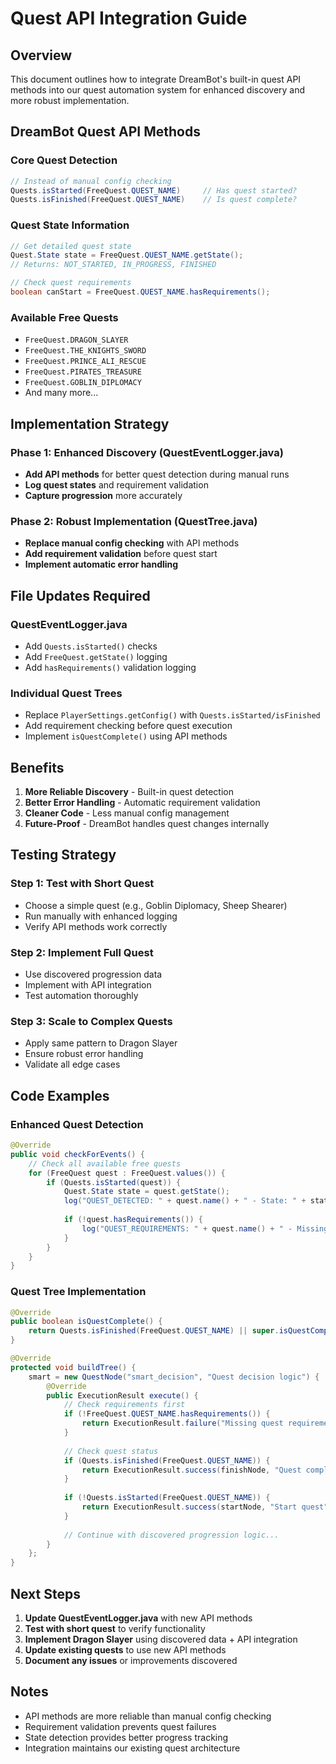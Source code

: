 # Quest API Integration Guide

## Overview
This document outlines how to integrate DreamBot's built-in quest API methods into our quest automation system for enhanced discovery and more robust implementation.

## DreamBot Quest API Methods

### Core Quest Detection
```java
// Instead of manual config checking
Quests.isStarted(FreeQuest.QUEST_NAME)     // Has quest started?
Quests.isFinished(FreeQuest.QUEST_NAME)    // Is quest complete?
```

### Quest State Information
```java
// Get detailed quest state
Quest.State state = FreeQuest.QUEST_NAME.getState();
// Returns: NOT_STARTED, IN_PROGRESS, FINISHED

// Check quest requirements
boolean canStart = FreeQuest.QUEST_NAME.hasRequirements();
```

### Available Free Quests
- `FreeQuest.DRAGON_SLAYER`
- `FreeQuest.THE_KNIGHTS_SWORD`
- `FreeQuest.PRINCE_ALI_RESCUE`
- `FreeQuest.PIRATES_TREASURE`
- `FreeQuest.GOBLIN_DIPLOMACY`
- And many more...

## Implementation Strategy

### Phase 1: Enhanced Discovery (QuestEventLogger.java)
- **Add API methods** for better quest detection during manual runs
- **Log quest states** and requirement validation
- **Capture progression** more accurately

### Phase 2: Robust Implementation (QuestTree.java)
- **Replace manual config checking** with API methods
- **Add requirement validation** before quest start
- **Implement automatic error handling**

## File Updates Required

### QuestEventLogger.java
- Add `Quests.isStarted()` checks
- Add `FreeQuest.getState()` logging
- Add `hasRequirements()` validation logging

### Individual Quest Trees
- Replace `PlayerSettings.getConfig()` with `Quests.isStarted/isFinished`
- Add requirement checking before quest execution
- Implement `isQuestComplete()` using API methods

## Benefits

1. **More Reliable Discovery** - Built-in quest detection
2. **Better Error Handling** - Automatic requirement validation
3. **Cleaner Code** - Less manual config management
4. **Future-Proof** - DreamBot handles quest changes internally

## Testing Strategy

### Step 1: Test with Short Quest
- Choose a simple quest (e.g., Goblin Diplomacy, Sheep Shearer)
- Run manually with enhanced logging
- Verify API methods work correctly

### Step 2: Implement Full Quest
- Use discovered progression data
- Implement with API integration
- Test automation thoroughly

### Step 3: Scale to Complex Quests
- Apply same pattern to Dragon Slayer
- Ensure robust error handling
- Validate all edge cases

## Code Examples

### Enhanced Quest Detection
```java
@Override
public void checkForEvents() {
    // Check all available free quests
    for (FreeQuest quest : FreeQuest.values()) {
        if (Quests.isStarted(quest)) {
            Quest.State state = quest.getState();
            log("QUEST_DETECTED: " + quest.name() + " - State: " + state);
            
            if (!quest.hasRequirements()) {
                log("QUEST_REQUIREMENTS: " + quest.name() + " - Missing requirements");
            }
        }
    }
}
```

### Quest Tree Implementation
```java
@Override
public boolean isQuestComplete() {
    return Quests.isFinished(FreeQuest.QUEST_NAME) || super.isQuestComplete();
}

@Override
protected void buildTree() {
    smart = new QuestNode("smart_decision", "Quest decision logic") {
        @Override
        public ExecutionResult execute() {
            // Check requirements first
            if (!FreeQuest.QUEST_NAME.hasRequirements()) {
                return ExecutionResult.failure("Missing quest requirements");
            }
            
            // Check quest status
            if (Quests.isFinished(FreeQuest.QUEST_NAME)) {
                return ExecutionResult.success(finishNode, "Quest complete");
            }
            
            if (!Quests.isStarted(FreeQuest.QUEST_NAME)) {
                return ExecutionResult.success(startNode, "Start quest");
            }
            
            // Continue with discovered progression logic...
        }
    };
}
```

## Next Steps

1. **Update QuestEventLogger.java** with new API methods
2. **Test with short quest** to verify functionality
3. **Implement Dragon Slayer** using discovered data + API integration
4. **Update existing quests** to use new API methods
5. **Document any issues** or improvements discovered

## Notes

- API methods are more reliable than manual config checking
- Requirement validation prevents quest failures
- State detection provides better progress tracking
- Integration maintains our existing quest architecture 